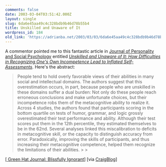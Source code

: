 ```yaml
---
comments: false
date: 2003-03-04T03:51:42.000Z
layout: single
slug: 6da6e45aa49c4c328bdb9b46d78b55b4
title: Unskilled and Unaware of It
wordpress_id: 184
old_link: 'https://adrianba.net/2003/03/03/6da6e45aa49c4c328bdb9b46d78b55b4/'
---
```

A commentor pointed me to this fantastic article in
[Journal of
Personality and Social Psychology](http://www.apa.org/journals/psp.html) entitled
[_Unskilled
and Unaware of It: How Difficulties in Recognizing One's Own
Incompetence Lead to Inflated Self-Assessments_](http://www.apa.org/journals/psp/psp7761121.html). Here's the
abstract:

<blockquote>People tend to hold overly favorable views of their abilities in
many social and intellectual domains. The authors suggest that this
overestimation occurs, in part, because people who are unskilled in
these domains suffer a dual burden: Not only do these people reach
erroneous conclusions and make unfortunate choices, but their
incompetence robs them of the metacognitive ability to realize it.
Across 4 studies, the authors found that participants scoring in
the bottom quartile on tests of humor, grammar, and logic grossly
overestimated their test performance and ability. Although their
test scores put them in the 12th percentile, they estimated
themselves to be in the 62nd. Several analyses linked this
miscalibration to deficits in metacognitive skill, or the capacity
to distinguish accuracy from error. Paradoxically, improving the
skills of participants, and thus increasing their metacognitive
competence, helped them recognize the limitations of their
abilities.
> 
> </blockquote>


[[
Green Hat Journal: Blissfully Ignorant](http://rover.cs.northwestern.edu/~surana/blog/archives/000079.html)] [via
[CraigBlog](http://staff.develop.com/candera/weblog/)]
